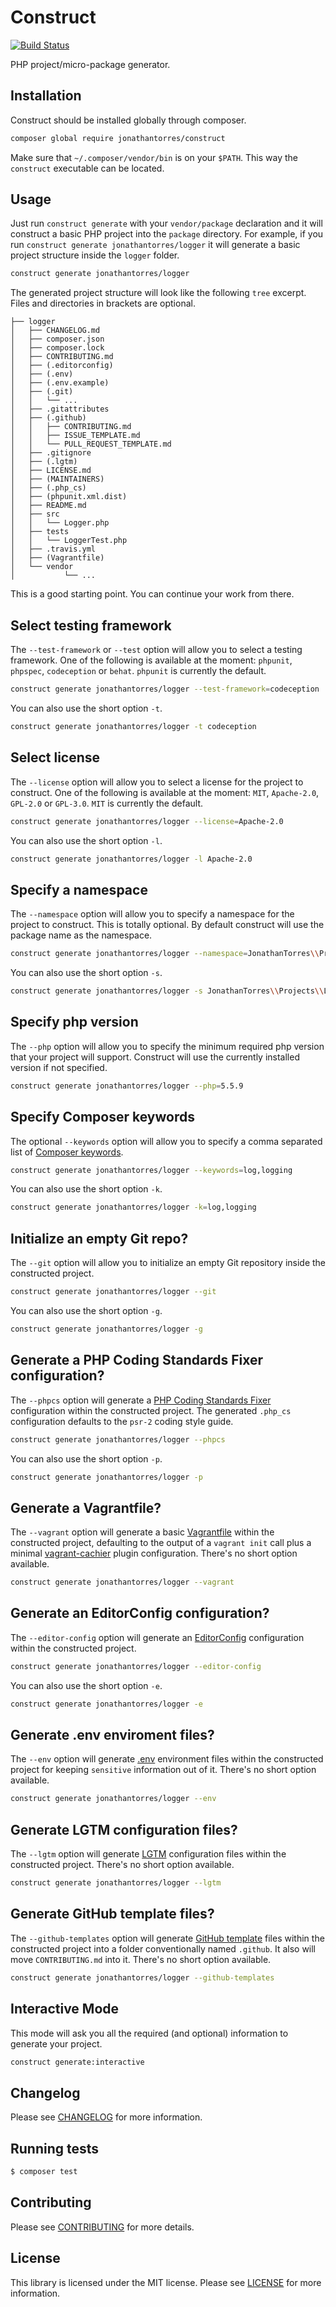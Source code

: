 # Construct
[![Build Status](https://travis-ci.org/jonathantorres/construct.svg?branch=master)](https://travis-ci.org/jonathantorres/construct)

PHP project/micro-package generator.

## Installation
Construct should be installed globally through composer.

```bash
composer global require jonathantorres/construct
```

Make sure that `~/.composer/vendor/bin` is on your `$PATH`. This way the `construct` executable can be located.

## Usage
Just run `construct generate` with your `vendor/package` declaration and it will construct a basic PHP project into the `package` directory. For example, if you run `construct generate jonathantorres/logger` it will generate a basic project structure inside the `logger` folder.

```bash
construct generate jonathantorres/logger
```

The generated project structure will look like the following `tree` excerpt. Files and directories in brackets are optional.
```
├── logger
│   ├── CHANGELOG.md
│   ├── composer.json
│   ├── composer.lock
│   ├── CONTRIBUTING.md
│   ├── (.editorconfig)
│   ├── (.env)
│   ├── (.env.example)
│   ├── (.git)
│   │   └── ...
│   ├── .gitattributes
│   ├── (.github)
│   │   ├── CONTRIBUTING.md
│   │   ├── ISSUE_TEMPLATE.md
│   │   └── PULL_REQUEST_TEMPLATE.md
│   ├── .gitignore
│   ├── (.lgtm)
│   ├── LICENSE.md
│   ├── (MAINTAINERS)
│   ├── (.php_cs)
│   ├── (phpunit.xml.dist)
│   ├── README.md
│   ├── src
│   │   └── Logger.php
│   ├── tests
│   │   └── LoggerTest.php
│   ├── .travis.yml
│   ├── (Vagrantfile)
│   └── vendor
│           └── ...
```

This is a good starting point. You can continue your work from there.

## Select testing framework
The `--test-framework` or `--test` option will allow you to select a testing framework. One of the following is available at the moment: `phpunit`, `phpspec`, `codeception` or `behat`. `phpunit` is currently the default.

```bash
construct generate jonathantorres/logger --test-framework=codeception
```

You can also use the short option `-t`.

```bash
construct generate jonathantorres/logger -t codeception
```

## Select license
The `--license` option will allow you to select a license for the project to construct. One of the following is
available at the moment: `MIT`, `Apache-2.0`, `GPL-2.0` or `GPL-3.0`. `MIT` is currently the default.

```bash
construct generate jonathantorres/logger --license=Apache-2.0
```

You can also use the short option `-l`.

```bash
construct generate jonathantorres/logger -l Apache-2.0
```

## Specify a namespace
The `--namespace` option will allow you to specify a namespace for the project to construct. This is totally optional. By default construct will use the package name as the namespace.

```bash
construct generate jonathantorres/logger --namespace=JonathanTorres\\Projects\\Logger
```

You can also use the short option `-s`.
```bash
construct generate jonathantorres/logger -s JonathanTorres\\Projects\\Logger
```

## Specify php version
The `--php` option will allow you to specify the minimum required php version that your project will support. Construct will use the currently installed version if not specified.

```bash
construct generate jonathantorres/logger --php=5.5.9
```

## Specify Composer keywords
The optional `--keywords` option will allow you to specify a comma separated list of [Composer keywords](https://getcomposer.org/doc/04-schema.md#keywords).

```bash
construct generate jonathantorres/logger --keywords=log,logging
```

You can also use the short option `-k`.

```bash
construct generate jonathantorres/logger -k=log,logging
```

## Initialize an empty Git repo?
The `--git` option will allow you to initialize an empty Git repository inside the constructed project.

```bash
construct generate jonathantorres/logger --git
```

You can also use the short option `-g`.

```bash
construct generate jonathantorres/logger -g
```

## Generate a PHP Coding Standards Fixer configuration?
The `--phpcs` option will generate a [PHP Coding Standards Fixer](http://cs.sensiolabs.org/) configuration
within the constructed project. The generated `.php_cs` configuration defaults to the `psr-2` coding style guide.

```bash
construct generate jonathantorres/logger --phpcs
```

You can also use the short option `-p`.

```bash
construct generate jonathantorres/logger -p
```

## Generate a Vagrantfile?
The `--vagrant` option will generate a basic [Vagrantfile](https://docs.vagrantup.com/v2/vagrantfile/index.html) within the constructed project, defaulting to the output of a `vagrant init` call plus a minimal [vagrant-cachier](http://fgrehm.viewdocs.io/vagrant-cachier) plugin configuration. There's no short option available.

```bash
construct generate jonathantorres/logger --vagrant
```

## Generate an EditorConfig configuration?
The `--editor-config` option will generate an [EditorConfig](http://editorconfig.org) configuration
within the constructed project.

```bash
construct generate jonathantorres/logger --editor-config
```

You can also use the short option `-e`.

```bash
construct generate jonathantorres/logger -e
```

## Generate .env enviroment files?
The `--env` option will generate [.env](https://github.com/vlucas/phpdotenv) environment files within the constructed project for keeping `sensitive` information out of it. There's no short option available.

```bash
construct generate jonathantorres/logger --env
```

## Generate LGTM configuration files?
The `--lgtm` option will generate [LGTM](https://lgtm.co) configuration files within the constructed project. There's no short option available.

```bash
construct generate jonathantorres/logger --lgtm
```

## Generate GitHub template files?
The `--github-templates` option will generate [GitHub template](https://github.com/blog/2111-issue-and-pull-request-templates) files within the constructed project into a folder conventionally named `.github`. It also will move `CONTRIBUTING.md` into it. There's no short option available.

```bash
construct generate jonathantorres/logger --github-templates
```

## Interactive Mode
This mode will ask you all the required (and optional) information to generate your project.

```bash
construct generate:interactive
```

## Changelog
Please see [CHANGELOG](CHANGELOG.md) for more information.

## Running tests
``` bash
$ composer test
```

## Contributing
Please see [CONTRIBUTING](CONTRIBUTING.md) for more details.

## License
This library is licensed under the MIT license. Please see [LICENSE](LICENSE.md) for more information.
